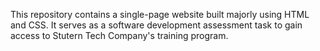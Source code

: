 This repository contains a single-page website built majorly using HTML and CSS. It serves as a software development assessment task to gain access to Stutern Tech Company's training program.

